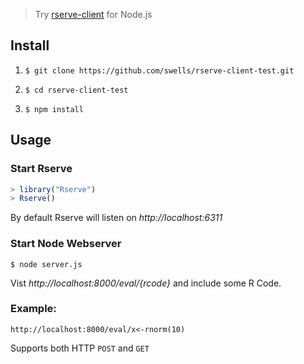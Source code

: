 
> Try [rserve-client](https://www.npmjs.com/package/rserve-client) for Node.js

## Install

1. `$ git clone https://github.com/swells/rserve-client-test.git`

2. `$ cd rserve-client-test`

2. `$ npm install`

## Usage

### Start Rserve

```R
> library("Rserve")
> Rserve()
```

By default Rserve will listen on *http://localhost:6311*

### Start Node Webserver
```
$ node server.js
```

Vist *http://localhost:8000/eval/{rcode}* and include some R Code. 

### Example:

```
http://localhost:8000/eval/x<-rnorm(10)
```

Supports both HTTP `POST` and `GET`
